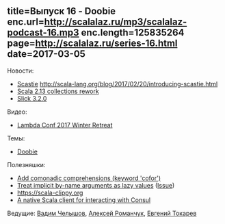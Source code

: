 title=Выпуск 16 - Doobie
enc.url=http://scalalaz.ru/mp3/scalalaz-podcast-16.mp3
enc.length=125835264
page=http://scalalaz.ru/series-16.html
date=2017-03-05
----
Новости:

- [Scastie](https://scastie.scala-lang.org/)  <http://scala-lang.org/blog/2017/02/20/introducing-scastie.html>
- [Scala 2.13 collections rework](http://scala-lang.org/blog/2017/02/28/collections-rework.html)
- [Slick 3.2.0](http://slick.lightbend.com/news/2017/02/24/slick-3.2.0-released.html)

Видео:

- [Lambda Conf 2017 Winter Retreat](https://www.youtube.com/watch?v=WsA7GtUQeB8&list=PL7DZ7q3nEWhy9wMify6MXW6F339W4g4Eo)

Темы:

- [Doobie](https://github.com/tpolecat/doobie)

Полезняшки:

- [Add comonadic comprehensions (keyword 'cofor')](https://github.com/scala/scala/pull/5725)
- [Treat implicit by-name arguments as lazy values](https://github.com/lampepfl/dotty/pull/1993) ([Issue](https://github.com/lampepfl/dotty/issues/1998))
- <https://scala-clippy.org>
- [A native Scala client for interacting with Consul](https://github.com/Verizon/helm)

Ведущие: [Вадим Челышов](http://github.com/dos65), [Алексей Романчук](http://github.com/13h3r), [Евгений Токарев](http://github.com/strobe)
